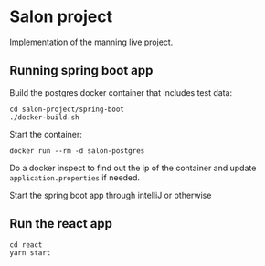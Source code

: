 # Salon project

Implementation of the manning live project.

## Running spring boot app

Build the postgres docker container that includes test data:

```
cd salon-project/spring-boot
./docker-build.sh
```

Start the container:
```
docker run --rm -d salon-postgres
```

Do a docker inspect to find out the ip of the container and update `application.properties` if needed.

Start the spring boot app through intelliJ or otherwise

## Run the react app

```
cd react
yarn start
```
